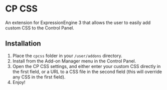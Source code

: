 # CP CSS
An extension for ExpressionEngine 3 that allows the user to easily add custom CSS to the Control Panel.

## Installation
1. Place the `cpcss` folder in your `/user/addons` directory.
2. Install from the Add-on Manager menu in the Control Panel.
3. Open the CP CSS settings, and either enter your custom CSS directly in the first field, or a URL to a CSS file in the second field (this will override any CSS in the first field).
4. Enjoy!